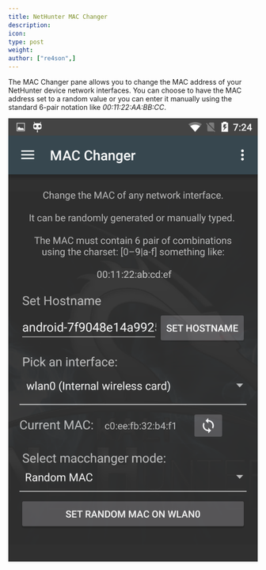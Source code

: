 ```yaml
---
title: NetHunter MAC Changer
description:
icon:
type: post
weight:
author: ["re4son",]
---
```


The MAC Changer pane allows you to change the MAC address of your NetHunter device network interfaces. You can choose to have the MAC address set to a random value or you can enter it manually using the standard 6-pair notation like _00:11:22:AA:BB:CC_.

![](./nethunter-macchanger.png)
